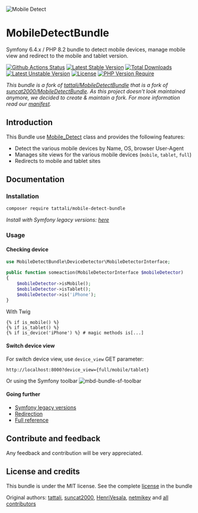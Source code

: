 ![Mobile Detect](https://user-images.githubusercontent.com/10502887/161483098-d40a2d7d-0e78-4f38-a7ac-49390718746e.png)

MobileDetectBundle
==================

Symfony 6.4.x / PHP 8.2 bundle to detect mobile devices, manage mobile view and redirect to the mobile and tablet version.

[![Github Actions Status](https://github.com/digifa/MobileDetectBundle/actions/workflows/main.yml/badge.svg?branch=main
)](https://github.com/digifa/MobileDetectBundle/actions/workflows/main.yml?query=branch%3Amain) [![Latest Stable Version](http://poser.pugx.org/digifa/mobile-detect-bundle/v)](https://packagist.org/packages/digifa/mobile-detect-bundle) [![Total Downloads](http://poser.pugx.org/digifa/mobile-detect-bundle/downloads)](https://packagist.org/packages/digifa/mobile-detect-bundle) [![Latest Unstable Version](http://poser.pugx.org/digifa/mobile-detect-bundle/v/unstable)](https://packagist.org/packages/digifa/mobile-detect-bundle) [![License](http://poser.pugx.org/digifa/mobile-detect-bundle/license)](https://packagist.org/packages/digifa/mobile-detect-bundle) [![PHP Version Require](http://poser.pugx.org/digifa/mobile-detect-bundle/require/php)](https://packagist.org/packages/digifa/mobile-detect-bundle)

*This bundle is a fork of [tattali/MobileDetectBundle](https://github.com/tattali/MobileDetectBundle) that is a fork of [suncat2000/MobileDetectBundle](https://github.com/suncat2000/MobileDetectBundle). As this project doesn't look maintained anymore, we decided to create & maintain a fork. For more information read our [manifest](https://github.com/tattali/MobileDetectBundle/issues/8).*

Introduction
------------

This Bundle use [Mobile_Detect](https://github.com/serbanghita/Mobile-Detect) class and provides the following features:

* Detect the various mobile devices by Name, OS, browser User-Agent
* Manages site views for the various mobile devices (`mobile`, `tablet`, `full`)
* Redirects to mobile and tablet sites

Documentation
-------------

### Installation
```sh
composer require tattali/mobile-detect-bundle
```
*Install with Symfony legacy versions: [here](src/Resources/doc/legacy-versions.md)*
### Usage

#### Checking device

```php
use MobileDetectBundle\DeviceDetector\MobileDetectorInterface;

public function someaction(MobileDetectorInterface $mobileDetector)
{
    $mobileDetector->isMobile();
    $mobileDetector->isTablet();
    $mobileDetector->is('iPhone');
}
```

With Twig
```twig
{% if is_mobile() %}
{% if is_tablet() %}
{% if is_device('iPhone') %} # magic methods is[...]
```

#### Switch device view

For switch device view, use `device_view` GET parameter:

```url
http://localhost:8000?device_view={full/mobile/tablet}
```

Or using the Symfony toolbar
![mbd-bundle-sf-toolbar](https://user-images.githubusercontent.com/10502887/161488224-aaedde1c-d3c3-4636-8761-a207fbd5d4ff.png)

#### Going further

- [Symfony legacy versions](src/Resources/doc/legacy-versions.md)
- [Redirection](src/Resources/doc/redirection.md)
- [Full reference](src/Resources/doc/reference.md)

Contribute and feedback
-----------------------

Any feedback and contribution will be very appreciated.

License and credits
-------

This bundle is under the MIT license. See the complete [license](src/Resources/meta/LICENSE) in the bundle

Original authors: [tattali](https://gihub.com/tattali), [suncat2000](https://github.com/suncat2000), [HenriVesala](https://github.com/HenriVesala), [netmikey](https://github.com/netmikey) and [all contributors](https://github.com/suncat2000/MobileDetectBundle/graphs/contributors)
